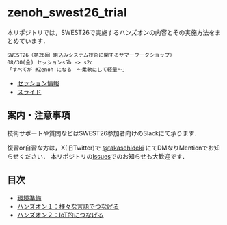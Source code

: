 # zenoh_swest26_trial

本リポジトリでは，SWEST26で実施するハンズオンの内容とその実施方法をまとめています．  
  
```
SWEST26（第26回 組込みシステム技術に関するサマーワークショップ）
08/30(金) セッションs5b -> s2c
「すべてが #Zenoh になる　〜柔軟にして軽量〜」 
```

- [セッション情報](https://swest.toppers.jp/phx/event/program#s5b)
- [スライド](https://speakerdeck.com/takasehideki/swest26-20240830-a446f7ba-60a8-4fb5-9df9-21a20afce2bc)

## 案内・注意事項

技術サポートや質問などはSWEST26参加者向けのSlackにて承ります．

復習or自習な方は，X(旧Twitter)で [@takasehideki](https://twitter.com/takasehideki) にてDMなりMentionでお知らせください．
本リポジトリの[Issues](https://github.com/takasehideki/zenoh_swest26_trial/issues)でのお知らせも大歓迎です．

## 目次

- [環境準備](/docs/00preliminary.md)
- [ハンズオン１：様々な言語でつなげる](/docs/1lang.md)
- [ハンズオン２：IoT的につなげる](/docs/2iot.md)
